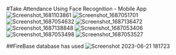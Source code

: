 #Take Attendance Using Face Recognition - Mobile App
![Screenshot_1681103861](https://github.com/leylamatar/facerecognitionMobileApp/assets/59232417/aa55e84e-7430-4448-bf6f-e002f0afd74b)
![Screenshot_1687051701](https://github.com/leylamatar/facerecognitionMobileApp/assets/59232417/c6e423f0-aa2a-4d63-a74a-5ce515a37dd2)
![Screenshot_1687054632](https://github.com/leylamatar/facerecognitionMobileApp/assets/59232417/2e575d82-9213-4868-a65a-7ebf90f4a8e6)
![Screenshot_1687136472](https://github.com/leylamatar/facerecognitionMobileApp/assets/59232417/f8a9e8b2-faa8-4d7f-bb9c-7de5255fc970)
![Screenshot_1687138848](https://github.com/leylamatar/facerecognitionMobileApp/assets/59232417/9b154775-cd81-4322-b165-a0a8d6f32757)
![Screenshot_1687053406](https://github.com/leylamatar/facerecognitionMobileApp/assets/59232417/229bf3d2-1995-473a-aeff-9a1bbcc3496b)
![Screenshot_1687053498](https://github.com/leylamatar/facerecognitionMobileApp/assets/59232417/4be43cac-9a05-425d-b8ab-72fde80d8fc7)
![Screenshot_1687053527](https://github.com/leylamatar/facerecognitionMobileApp/assets/59232417/b9d860f9-1e42-4819-a6ee-4ffee8475f54)


##FireBase database has used
![Screenshot 2023-06-21 181723](https://github.com/leylamatar/facerecognitionMobileApp/assets/59232417/d781736a-4341-4da7-990e-9ba3bc45d06d)
